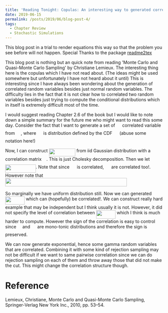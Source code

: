 ```yaml
---
title: 'Reading Tonight: Copulas: An interesting way to generated correlated random variables. (learning how to render equations)'
date: 2019-06-15
permalink: /posts/2019/06/blog-post-4/
tags:
  - Chapter Review
  - Stochastic Simulations 
---
```

This blog post in a trial to render equations this way so that the problem you see before will not happen. Special Thanks to the package [readme2tex](https://github.com/leegao/readme2tex)

This blog post is nothing but an quick note from reading 'Monte Carlo and Quasi-Monte Carlo Sampling' by Christiane Lemieux. The interesting thing here is the copulas which I have not read about. (The ideas might be used somewhere but unfortunately I have not heard about it until) This is interesting since I have always been wondering about the generation of correlated random variables besides just normal random variables. The difficulty lies in the fact that it is not clear how to correlated two random variables besides just trying to compute the conditional distributions which in itself is extremely difficult most of the time.

I would suggest reading Chapter 2.6 of the book but I would like to note down a simple summary for the future me who might want to read this some day. Consider the fact that I want to generate a set of <img src="https://rawgit.com/yiliu9090/yiliu9090/master/svgs/f9c4988898e7f532b9f826a75014ed3c.svg?invert_in_darkmode" align=middle width=14.999985000000004pt height=22.46574pt/> correlated variable from <img src="https://rawgit.com/yiliu9090/yiliu9090/master/svgs/7b9a0316a2fcd7f01cfd556eedf72e96.svg?invert_in_darkmode" align=middle width=14.999985000000004pt height=22.46574pt/>, where <img src="https://rawgit.com/yiliu9090/yiliu9090/master/svgs/7b9a0316a2fcd7f01cfd556eedf72e96.svg?invert_in_darkmode" align=middle width=14.999985000000004pt height=22.46574pt/> is distribution defined by the CDF <img src="https://rawgit.com/yiliu9090/yiliu9090/master/svgs/7b9a0316a2fcd7f01cfd556eedf72e96.svg?invert_in_darkmode" align=middle width=14.999985000000004pt height=22.46574pt/> (abuse some notation here!)

Now, I can construct <img src="https://rawgit.com/yiliu9090/yiliu9090/master/svgs/20330967be97e322a4497e2215b1ce5d.svg?invert_in_darkmode" align=middle width=84.29454pt height=24.65759999999998pt/> from iid Gaussian distribution with a correlation matrix <img src="https://rawgit.com/yiliu9090/yiliu9090/master/svgs/813cd865c037c89fcdc609b25c465a05.svg?invert_in_darkmode" align=middle width=11.872245000000005pt height=22.46574pt/>. This is just Cholesky decomposition. Then we let <img src="https://rawgit.com/yiliu9090/yiliu9090/master/svgs/e6c6a07c4275b75d7f94c185f11b1a70.svg?invert_in_darkmode" align=middle width=97.61449499999999pt height=26.76201000000001pt/>. Note that since <img src="https://rawgit.com/yiliu9090/yiliu9090/master/svgs/ed35373880183d013fc1bba898b2e3ae.svg?invert_in_darkmode" align=middle width=15.872505000000006pt height=22.46574pt/> is correlated, <img src="https://rawgit.com/yiliu9090/yiliu9090/master/svgs/8ea38e2adf995ba3a8661a5d13c17526.svg?invert_in_darkmode" align=middle width=15.874650000000003pt height=22.46574pt/> are correlated too!. However note that 
<img src="https://rawgit.com/yiliu9090/yiliu9090/master/svgs/4bfbeabc07f826fd4e240b5d184ab355.svg?invert_in_darkmode" align=middle width=389.069505pt height=26.76201000000001pt/> 

So marginally we have uniform distribution still. Now we can generated <img src="https://rawgit.com/yiliu9090/yiliu9090/master/svgs/3271649e7fcf324561327ddff1c17150.svg?invert_in_darkmode" align=middle width=62.13042pt height=26.76201000000001pt/> which can (hopefully) be correlated!. We can construct really hard example that may be independent but I think usually it is not. However, it did not specify the level of correlation between <img src="https://rawgit.com/yiliu9090/yiliu9090/master/svgs/3271649e7fcf324561327ddff1c17150.svg?invert_in_darkmode" align=middle width=62.13042pt height=26.76201000000001pt/> which I think is much harder to compute. However the sign of the correlation is easy to control since <img src="https://rawgit.com/yiliu9090/yiliu9090/master/svgs/5e16cba094787c1a10e568c61c63a5fe.svg?invert_in_darkmode" align=middle width=11.872245000000005pt height=22.46574pt/>  and <img src="https://rawgit.com/yiliu9090/yiliu9090/master/svgs/7b9a0316a2fcd7f01cfd556eedf72e96.svg?invert_in_darkmode" align=middle width=14.999985000000004pt height=22.46574pt/> are mono-tonic distributions and therefore the sign is preserved. 

We can now generate exponential, hence some gamma random variables that are correlated. Combining it with some kind of rejection sampling may not be difficult if we want to same pairwise correlation since we can do rejection sampling on each of them and throw away those that did not make the cut. This might change the correlation structure though.

Reference 
================
Lemieux, Christiane, Monte Carlo and Quasi-Monte Carlo Sampling, Springer-Verlag New York Inc., 2010, pp. 53–54.

